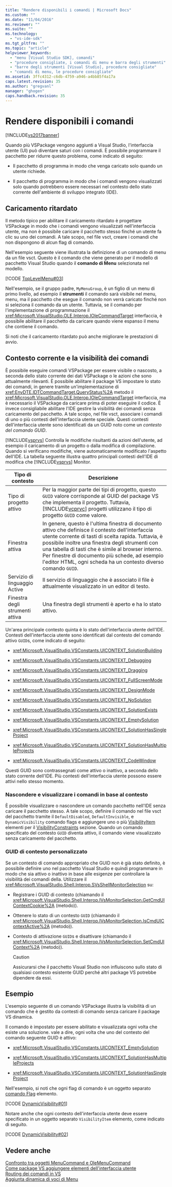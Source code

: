 ```yaml
---
title: "Rendere disponibili i comandi | Microsoft Docs"
ms.custom: ""
ms.date: "11/04/2016"
ms.reviewer: ""
ms.suite: ""
ms.technology: 
  - "vs-ide-sdk"
ms.tgt_pltfrm: ""
ms.topic: "article"
helpviewer_keywords: 
  - "menu [Visual Studio SDK], comandi"
  - "procedure consigliate, i comandi di menu e barra degli strumenti"
  - "barre degli strumenti [Visual Studio], procedure consigliate"
  - "comandi di menu, le procedure consigliate"
ms.assetid: 3ffc4312-c6db-4759-a946-a4bb85f4a17a
caps.latest.revision: 35
ms.author: "gregvanl"
manager: "ghogen"
caps.handback.revision: 35
---
```

# Rendere disponibili i comandi
[!INCLUDE[vs2017banner](../../code-quality/includes/vs2017banner.md)]

Quando più VSPackage vengono aggiunti a Visual Studio, l'interfaccia utente \(UI\) può diventare saturi con i comandi. È possibile programmare il pacchetto per ridurre questo problema, come indicato di seguito:  
  
-   Il pacchetto di programma in modo che venga caricato solo quando un utente richiede.  
  
-   Il pacchetto di programma in modo che i comandi vengono visualizzati solo quando potrebbero essere necessari nel contesto dello stato corrente dell'ambiente di sviluppo integrato \(IDE\).  
  
## Caricamento ritardato  
 Il metodo tipico per abilitare il caricamento ritardato è progettare VSPackage in modo che i comandi vengono visualizzati nell'interfaccia utente, ma non è possibile caricare il pacchetto stesso finché un utente fa clic su uno dei comandi. A tale scopo, nel file vsct, creare i comandi che non dispongono di alcun flag di comando.  
  
 Nell'esempio seguente viene illustrata la definizione di un comando di menu da un file vsct. Questo è il comando che viene generato per il modello di pacchetto Visual Studio quando il **comando di Menu** selezionata nel modello.  
  
 [!CODE [TopLevelMenu#03](../CodeSnippet/VS_Snippets_VSSDK/toplevelmenu#03)]  
  
 Nell'esempio, se il gruppo padre, `MyMenuGroup`, è un figlio di un menu di primo livello, ad esempio il **strumenti** il comando sarà visibile nel menu, menu, ma il pacchetto che esegue il comando non verrà caricato finché non si seleziona il comando da un utente. Tuttavia, se il comando per l'implementazione di programmazione il <xref:Microsoft.VisualStudio.OLE.Interop.IOleCommandTarget> interfaccia, è possibile abilitare il pacchetto da caricare quando viene espanso il menu che contiene il comando.  
  
 Si noti che il caricamento ritardato può anche migliorare le prestazioni di avvio.  
  
## Contesto corrente e la visibilità dei comandi  
 È possibile eseguire comandi VSPackage per essere visibile o nascosto, a seconda dello stato corrente dei dati VSPackage o le azioni che sono attualmente rilevanti. È possibile abilitare il package VS impostare lo stato dei comandi, in genere tramite un'implementazione di <xref:EnvDTE.IDTCommandTarget.QueryStatus%2A> metodo il <xref:Microsoft.VisualStudio.OLE.Interop.IOleCommandTarget> interfaccia, ma è necessario il VSPackage da caricare prima di poter eseguire il codice. È invece consigliabile abilitare l'IDE gestire la visibilità dei comandi senza caricamento del pacchetto. A tale scopo, nel file vsct, associare i comandi di uno o più contesti dell'interfaccia utente speciale. Questi contesti dell'interfaccia utente sono identificati da un GUID noto come un *contesto del comando GUID*.  
  
 [!INCLUDE[vsprvs](../../code-quality/includes/vsprvs_md.md)] Controlla le modifiche risultanti da azioni dell'utente, ad esempio il caricamento di un progetto o dalla modifica di compilazione. Quando si verificano modifiche, viene automaticamente modificato l'aspetto dell'IDE. La tabella seguente illustra quattro principali contesti dell'IDE di modifica che [!INCLUDE[vsprvs](../../code-quality/includes/vsprvs_md.md)] Monitor.  
  
|Tipo di contesto|Descrizione|  
|----------------------|-----------------|  
|Tipo di progetto attivo|Per la maggior parte dei tipi di progetto, questo `GUID` valore corrisponde al GUID del package VS che implementa il progetto. Tuttavia, [!INCLUDE[vcprvc](../../code-quality/includes/vcprvc_md.md)] progetti utilizzano il tipo di progetto `GUID` come valore.|  
|Finestra attiva|In genere, questo è l'ultima finestra di documento attivo che definisce il contesto dell'interfaccia utente corrente di tasti di scelta rapida. Tuttavia, è possibile inoltre una finestra degli strumenti con una tabella di tasti che è simile al browser interno. Per finestre di documento più schede, ad esempio l'editor HTML, ogni scheda ha un contesto diverso comando `GUID`.|  
|Servizio di linguaggio Active|Il servizio di linguaggio che è associato il file è attualmente visualizzato in un editor di testo.|  
|Finestra degli strumenti attiva|Una finestra degli strumenti è aperto e ha lo stato attivo.|  
  
 Un'area principale contesto quinta è lo stato dell'interfaccia utente dell'IDE. Contesti dell'interfaccia utente sono identificati dal contesto del comando attivo `GUID`s, come indicato di seguito:  
  
-   <xref:Microsoft.VisualStudio.VSConstants.UICONTEXT_SolutionBuilding>  
  
-   <xref:Microsoft.VisualStudio.VSConstants.UICONTEXT_Debugging>  
  
-   <xref:Microsoft.VisualStudio.VSConstants.UICONTEXT_Dragging>  
  
-   <xref:Microsoft.VisualStudio.VSConstants.UICONTEXT_FullScreenMode>  
  
-   <xref:Microsoft.VisualStudio.VSConstants.UICONTEXT_DesignMode>  
  
-   <xref:Microsoft.VisualStudio.VSConstants.UICONTEXT_NoSolution>  
  
-   <xref:Microsoft.VisualStudio.VSConstants.UICONTEXT_SolutionExists>  
  
-   <xref:Microsoft.VisualStudio.VSConstants.UICONTEXT_EmptySolution>  
  
-   <xref:Microsoft.VisualStudio.VSConstants.UICONTEXT_SolutionHasSingleProject>  
  
-   <xref:Microsoft.VisualStudio.VSConstants.UICONTEXT_SolutionHasMultipleProjects>  
  
-   <xref:Microsoft.VisualStudio.VSConstants.UICONTEXT_CodeWindow>  
  
 Questi GUID sono contrassegnati come attivo o inattivo, a seconda dello stato corrente dell'IDE. Più contesti dell'interfaccia utente possono essere attivi nello stesso momento.  
  
### Nascondere e visualizzare i comandi in base al contesto  
 È possibile visualizzare o nascondere un comando pacchetto nell'IDE senza caricare il pacchetto stesso. A tale scopo, definire il comando nel file vsct del pacchetto tramite il `DefaultDisabled`, `DefaultInvisible`, e `DynamicVisibility` comando flags e aggiungere uno o più [VisibilityItem](../../extensibility/visibilityitem-element.md) elementi per il [VisibilityConstraints](../../extensibility/visibilityconstraints-element.md) sezione. Quando un comando specificato del contesto `GUID` diventa attivo, il comando viene visualizzato senza caricamento del pacchetto.  
  
### GUID di contesto personalizzato  
 Se un contesto di comando appropriato che GUID non è già stato definito, è possibile definire uno nel pacchetto Visual Studio e quindi programmare in modo che sia attivo o inattivo in base alle esigenze per controllare la visibilità dei comandi della. Utilizzare il <xref:Microsoft.VisualStudio.Shell.Interop.SVsShellMonitorSelection> su:  
  
-   Registrare i GUID di contesto \(chiamando il <xref:Microsoft.VisualStudio.Shell.Interop.IVsMonitorSelection.GetCmdUIContextCookie%2A> \(metodo\)\).  
  
-   Ottenere lo stato di un contesto `GUID` \(chiamando il <xref:Microsoft.VisualStudio.Shell.Interop.IVsMonitorSelection.IsCmdUIContextActive%2A> \(metodo\)\).  
  
-   Contesto di attivazione `GUID`s e disattivare \(chiamando il <xref:Microsoft.VisualStudio.Shell.Interop.IVsMonitorSelection.SetCmdUIContext%2A> \(metodo\)\).  
  
    > [!CAUTION]
    >  Assicurarsi che il pacchetto Visual Studio non influiscono sullo stato di qualsiasi contesto esistente GUID perché altri package VS potrebbe dipendere da essi.  
  
## Esempio  
 L'esempio seguente di un comando VSPackage illustra la visibilità di un comando che è gestito da contesti di comando senza caricare il package VS dinamica.  
  
 Il comando è impostato per essere abilitato e visualizzata ogni volta che esiste una soluzione. vale a dire, ogni volta che uno del contesto del comando seguente GUID è attivo:  
  
-   <xref:Microsoft.VisualStudio.VSConstants.UICONTEXT_EmptySolution>  
  
-   <xref:Microsoft.VisualStudio.VSConstants.UICONTEXT_SolutionHasMultipleProjects>  
  
-   <xref:Microsoft.VisualStudio.VSConstants.UICONTEXT_SolutionHasSingleProject>  
  
 Nell'esempio, si noti che ogni flag di comando è un oggetto separato [comando Flag](../../extensibility/command-flag-element.md) elemento.  
  
 [!CODE [DynamicVisibility#01](DynamicVisibility#01)]  
  
 Notare anche che ogni contesto dell'interfaccia utente deve essere specificato in un oggetto separato `VisibilityItem` elemento, come indicato di seguito.  
  
 [!CODE [DynamicVisibility#02](DynamicVisibility#02)]  
  
## Vedere anche  
 [Confronto tra oggetti MenuCommand e OleMenuCommand](../../misc/menucommands-vs-olemenucommands.md)   
 [Come package VS aggiungere elementi dell'interfaccia utente](../../extensibility/internals/how-vspackages-add-user-interface-elements.md)   
 [Routing dei comandi in VS](../../extensibility/internals/command-routing-in-vspackages.md)   
 [Aggiunta dinamica di voci di Menu](../../extensibility/dynamically-adding-menu-items.md)